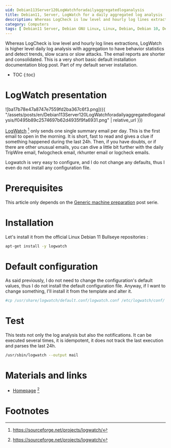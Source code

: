 ```yaml
---
uid: Debian113Server120LogWatchforadailyaggregatedloganalysis
title: Debian11, Server, LogWatch for a daily aggregated log analysis
description: Whereas LogCheck is low level and hourly log lines extractions, LogWatch is higher level daily log analysis with aggregation to have behavior statistics and detect trends, slow scans or slow attacks. The email reports are shorter and consolidated. This is a very short basic default installation documentation blog post. Part of my default server installation.
category: Computers
tags: [ Debian11 Server, Debian GNU Linux, Linux, Debian, Debian 10, Debian 11, Buster, Bullseye, Server, Installation, Logwatch, Analysis, Aggregated log analysis, Log Summary ]
---
```


Whereas LogCheck is low level and hourly log lines extractions, LogWatch is higher level daily log analysis with aggregation to have behavior statistics and detect trends, slow scans or slow attacks. The email reports are shorter and consolidated. This is a very short basic default installation documentation blog post. Part of my default server installation.

* TOC
{:toc}

# LogWatch presentation

![ba17b78e47a8747e7559fd2ba367c6f3.png]({{ "/assets/posts/en/Debian113Server120LogWatchforadailyaggregatedloganalysis/f0495b89c2574697b62d4935f9fa6931.png" | relative_url }})

[LogWatch][homepage] [^1] only sends one single summary email per day. This is the first email to open in the morning. It is short, fast to read and gives a clue if something happened during the last 24h. Then, if you have doubts, or if there are other unusual emails, you can dive a little bit further with the daily TripWire email, fwlogcheck email, rkhunter email or logcheck emails. 

Logwatch is very easy to configure, and I do not change any defaults, thus I even do not install any configuration file.

# Prerequisites
This article only depends on the [Generic machine preparation](/pages/en/tags/#debian11-preparation) post serie.

# Installation
Let's install it from the official Linux Debian 11 Bullseye repositories :
```bash
apt-get install -y logwatch
```

# Default configuration
As said previously, I do not need to change the configuration's default values, thus I do not install the default configuration file. Anyway, if I want to change something, I'll install it from the template and alter it.
```bash
#cp /usr/share/logwatch/default.conf/logwatch.conf /etc/logwatch/conf/
```

# Test
This tests not only the log analysis but also the notifications. It can be executed several times, it is idempotent, it does not track the last execution and parses the last 24h.
```bash
/usr/sbin/logwatch --output mail
```

# Materials and links

- [Homepage][homepage] [^1]

# Footnotes

[homepage]: https://sourceforge.net/projects/logwatch/
[^1]: https://sourceforge.net/projects/logwatch/
